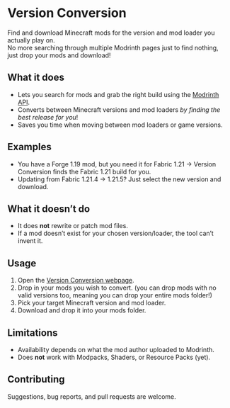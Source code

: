 # Version Conversion

Find and download Minecraft mods for the version and mod loader you actually play on.  
No more searching through multiple Modrinth pages just to find nothing, just drop your mods and download!

## What it does
- Lets you search for mods and grab the right build using the [Modrinth API](https://docs.modrinth.com/api).  
- Converts between Minecraft versions and mod loaders *by finding the best release for you*!
- Saves you time when moving between mod loaders or game versions.

## Examples
- You have a Forge 1.19 mod, but you need it for Fabric 1.21 → Version Conversion finds the Fabric 1.21 build for you.  
- Updating from Fabric 1.21.4 → 1.21.5? Just select the new version and download.  

## What it doesn’t do
- It does **not** rewrite or patch mod files.
- If a mod doesn’t exist for your chosen version/loader, the tool can’t invent it.  

## Usage
1. Open the [Version Conversion webpage](https://theklared.github.io/VersionConversion).  
2. Drop in your mods you wish to convert. (you can drop mods with no valid versions too, meaning you can drop your entire mods folder!)
3. Pick your target Minecraft version and mod loader.  
4. Download and drop it into your mods folder.

## Limitations
- Availability depends on what the mod author uploaded to Modrinth.  
- Does **not** work with Modpacks, Shaders, or Resource Packs (yet).

## Contributing
Suggestions, bug reports, and pull requests are welcome.
